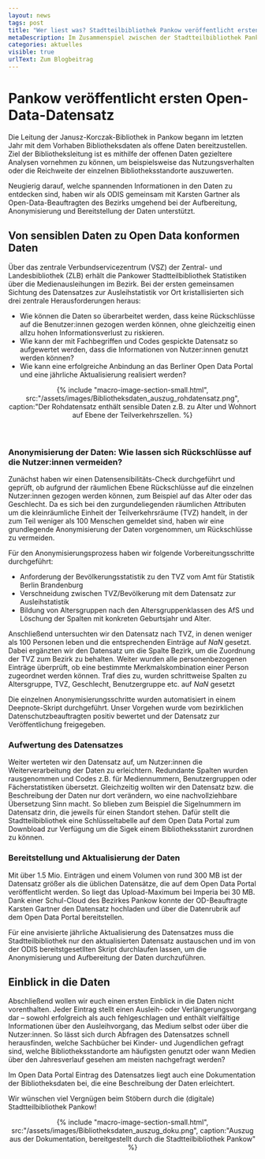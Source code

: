 ```yaml
---
layout: news
tags: post
title: "Wer liest was? Stadtteilbibliothek Pankow veröffentlicht ersten offenen Datensatz zu Bibliotheksdaten in Berlin"
metaDescription: Im Zusammenspiel zwischen der Stadtteilbibliothek Pankow und ODIS konnte ein interessanter Datensatz auf dem Open Data Portal veröffentlicht werden, der Informationen zu allen über 1,5 Millionen getätigten Ausleihen und Verlängerungen in Pankower Bibliotheken im Jahr 2022 beinhaltet. Wir verraten welche Herausforderungen wir vor der Veröffentlichung meisterten und geben einen kurzen Einblick in den Datenschatz.
categories: aktuelles
visible: true
urlText: Zum Blogbeitrag
---
```

# Pankow veröffentlicht ersten Open-Data-Datensatz 
Die Leitung der Janusz-Korczak-Bibliothek in Pankow begann im letzten Jahr mit dem Vorhaben Bibliotheksdaten als offene Daten bereitzustellen. Ziel der Bibliotheksleitung ist es mithilfe der offenen Daten gezieltere Analysen vornehmen zu können, um beispielsweise das Nutzungsverhalten oder die Reichweite der einzelnen Bibliotheksstandorte auszuwerten.  

Neugierig darauf, welche spannenden Informationen in den Daten zu entdecken sind, haben wir als ODIS gemeinsam mit Karsten Gartner als Open-Data-Beauftragten des Bezirks umgehend bei der Aufbereitung, Anonymisierung und Bereitstellung der Daten unterstützt.

## Von sensiblen Daten zu Open Data konformen Daten

Über das zentrale Verbundservicezentrum (VSZ) der Zentral- und Landesbibliothek (ZLB) erhält die Pankower Stadtteilbibliothek Statistiken über die Medienausleihungen im Bezirk. 
Bei der ersten gemeinsamen Sichtung des Datensatzes zur Ausleihstatistik vor Ort kristallisierten sich drei zentrale Herausforderungen heraus:
- Wie können die Daten so überarbeitet werden, dass keine Rückschlüsse auf die Benutzer:innen gezogen werden können, ohne gleichzeitig einen allzu hohen Informationsverlust zu riskieren.
- Wie kann der mit Fachbegriffen und Codes gespickte Datensatz so aufgewertet werden, dass die Informationen von Nutzer:innen genutzt werden können? 
- Wie kann eine erfolgreiche Anbindung an das Berliner Open Data Portal und eine jährliche Aktualisierung realisiert werden?

<center>
{% include "macro-image-section-small.html", src:"/assets/images/Bibliotheksdaten_auszug_rohdatensatz.png", caption:"Der Rohdatensatz enthält sensible Daten z.B. zu Alter und Wohnort auf Ebene der Teilverkehrszellen. %}
</center>

<br>
<br>

### Anonymisierung  der Daten: Wie lassen sich Rückschlüsse auf die Nutzer:innen vermeiden?

Zunächst haben wir einen Datensensibilitäts-Check durchgeführt und geprüft, ob aufgrund der räumlichen Ebene Rückschlüsse auf die einzelnen Nutzer:innen gezogen werden können, zum Beispiel auf das Alter oder das Geschlecht. Da es sich bei den zurgundeliegenden räumlichen Attributen um die kleinräumliche Einheit der Teilverkehrsräume (TVZ) handelt, in der zum Teil weniger als 100 Menschen gemeldet sind, haben wir eine grundlegende Anonymisierung der Daten vorgenommen, um Rückschlüsse zu vermeiden. 

Für den Anonymisierungsprozess haben wir folgende Vorbereitungsschritte durchgeführt:
- Anforderung der Bevölkerungsstatistik zu den TVZ vom Amt für Statistik Berlin Brandenburg 
- Verschneidung zwischen TVZ/Bevölkerung mit dem Datensatz zur Ausleihstatistik
- Bildung von Altersgruppen nach den Altersgruppenklassen des AfS und Löschung der Spalten mit konkreten Geburtsjahr und Alter.

Anschließend untersuchten wir den Datensatz nach TVZ, in denen weniger als 100 Personen leben und  die entsprechenden Einträge auf *NaN* gesetzt. Dabei ergänzten wir den Datensatz um die Spalte Bezirk, um die Zuordnung der TVZ zum Bezirk zu behalten. Weiter wurden alle personenbezogenen Einträge  überprüft, ob eine bestimmte Merkmalskombination einer Person zugeordnet werden können. Traf dies zu, wurden schrittweise Spalten zu Altersgruppe, TVZ, Geschlecht, Benutzergruppe etc. auf *NaN* gesetzt 

Die einzelnen Anonymisierungsschritte wurden automatisiert in einem Deepnote-Skript durchgeführt. Unser Vorgehen wurde vom bezirklichen Datenschutzbeauftragten positiv bewertet und der Datensatz zur Veröffentlichung freigegeben.

### Aufwertung des Datensatzes 

Weiter werteten wir den Datensatz auf, um Nutzer:innen die Weiterverarbeitung der Daten zu erleichtern. Redundante Spalten wurden rausgenommen und Codes z.B. für Mediennummern, Benutzergruppen oder Fächerstatistiken übersetzt. Gleichzeitig wollten wir den Datensatz bzw. die Beschreibung der Daten nur dort verändern, wo eine nachvollziehbare Übersetzung Sinn macht. So blieben zum Beispiel die Sigelnummern im Datensatz drin, die jeweils für einen Standort stehen. Dafür stellt die Stadtteilbibliothek eine Schlüsseltabelle auf dem Open Data Portal zum Downbload zur Verfügung um die Sigek einem Bibliotheksstanirt zurordnen zu können.

### Bereitstellung und Aktualisierung der Daten

Mit über 1.5 Mio. Einträgen und einem Volumen von rund 300 MB ist der Datensatz größer als die üblichen Datensätze, die auf dem Open Data Portal veröffentlicht werden. So liegt das Upload-Maximum bei Imperia bei 30 MB. Dank einer Schul-Cloud des Bezirkes Pankow konnte der OD-Beauftragte Karsten Gartner den Datensatz hochladen und über die Datenrubrik auf dem Open Data Portal bereitstellen.

Für eine anvisierte jährliche Aktualisierung des Datensatzes muss die Stadtteilbibliothek nur den aktualisierten Datensatz austauschen und im von der ODIS bereitstgesetllten Skript durchlaufen lassen, um die Anonymisierung und Aufbereitung der Daten durchzuführen.

## Einblick in die Daten 
Abschließend wollen wir euch einen ersten Einblick in die Daten nicht vorenthalten. Jeder Eintrag stellt einen Ausleih- oder Verlängerungsvorgang dar – sowohl erfolgreich als auch fehlgeschlagen und enthält vielfältige Informationen über den Ausleihvorgang, das Medium selbst oder über die Nutzer:innen.  So lässt sich durch Abfragen des Datensatzes schnell herausfinden, welche Sachbücher bei Kinder- und Jugendlichen gefragt sind, welche Bibliotheksstandorte am häufigsten genutzt oder wann Medien über den Jahresverlauf gesehen am meisten nachgefragt werden? 

Im Open Data Portal Eintrag des Datensatzes liegt auch eine Dokumentation der Bibliotheksdaten bei, die eine Beschreibung der Daten erleichtert.

Wir wünschen viel Vergnügen beim Stöbern durch die (digitale) Stadtteilbibliothek Pankow!


<center>
{% include "macro-image-section-small.html", src:"/assets/images/Bibliotheksdaten_auszug_doku.png", caption:"Auszug aus der Dokumentation, bereitgestellt durch die Stadtteilbibliothek Pankow" %}
</center>
